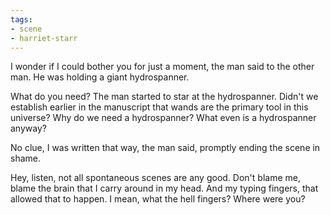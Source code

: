```yaml
---
tags:
- scene
- harriet-starr
---
```


I wonder if I could bother you for just a moment, the man said to the
other man. He was holding a giant hydrospanner.

What do you need? The man started to star at the hydrospanner. Didn't we
establish earlier in the manuscript that wands are the primary tool in
this universe? Why do we need a hydrospanner? What even is a
hydrospanner anyway?

No clue, I was written that way, the man said, promptly ending the scene
in shame.

Hey, listen, not all spontaneous scenes are any good. Don't blame me,
blame the brain that I carry around in my head. And my typing fingers,
that allowed that to happen. I mean, what the hell fingers? Where were
you?

